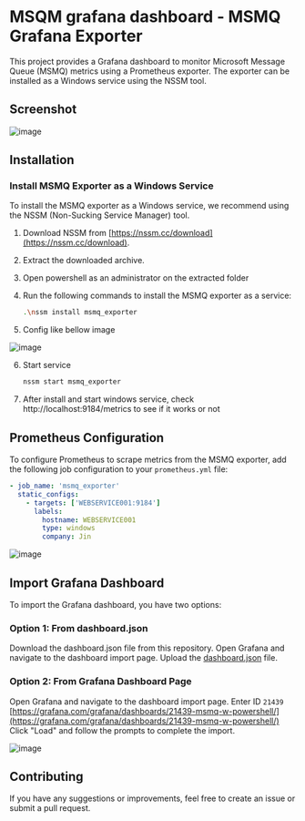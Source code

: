 # MSQM grafana dashboard - MSMQ Grafana Exporter

This project provides a Grafana dashboard to monitor Microsoft Message Queue (MSMQ) metrics using a Prometheus exporter. The exporter can be installed as a Windows service using the NSSM tool.

## Screenshot
![image](https://github.com/minhhungit/msmq-grafana-dashboard/assets/2279508/086c22ff-b545-486e-b37f-3d11dbb4b668)


## Installation

### Install MSMQ Exporter as a Windows Service

To install the MSMQ exporter as a Windows service, we recommend using the NSSM (Non-Sucking Service Manager) tool.

1. Download NSSM from [https://nssm.cc/download](https://nssm.cc/download).
2. Extract the downloaded archive.
3. Open powershell as an administrator on the extracted folder
4. Run the following commands to install the MSMQ exporter as a service:

    ```sh
    .\nssm install msmq_exporter
    ```
5. Config like bellow image

![image](https://github.com/minhhungit/msmq-grafana-dashboard/assets/2279508/41b75208-40f5-49c6-ae9f-dc618ab7f36f)

6. Start service
   ```sh
   nssm start msmq_exporter
   ```

7. After install and start windows service, check http://localhost:9184/metrics to see if it works or not
   

## Prometheus Configuration

To configure Prometheus to scrape metrics from the MSMQ exporter, add the following job configuration to your `prometheus.yml` file:

```yaml
- job_name: 'msmq_exporter'
  static_configs:
    - targets: ['WEBSERVICE001:9184'] 
      labels:
        hostname: WEBSERVICE001
        type: windows
        company: Jin
```

![image](https://github.com/minhhungit/msmq-grafana-dashboard/assets/2279508/d4df8adc-2b2a-4122-8234-9c74ac028f06)

## Import Grafana Dashboard
To import the Grafana dashboard, you have two options:

### Option 1: From dashboard.json
Download the dashboard.json file from this repository.
Open Grafana and navigate to the dashboard import page.
Upload the [dashboard.json](https://github.com/minhhungit/msmq-grafana-dashboard/blob/main/dashboard.json) file.

### Option 2: From Grafana Dashboard Page
Open Grafana and navigate to the dashboard import page.
Enter ID `21439` [https://grafana.com/grafana/dashboards/21439-msmq-w-powershell/](https://grafana.com/grafana/dashboards/21439-msmq-w-powershell/)
Click "Load" and follow the prompts to complete the import.

![image](https://github.com/minhhungit/msmq-grafana-dashboard/assets/2279508/9d99340d-c31f-4c7c-96fe-f92ce99dbddb)

## Contributing
If you have any suggestions or improvements, feel free to create an issue or submit a pull request.
